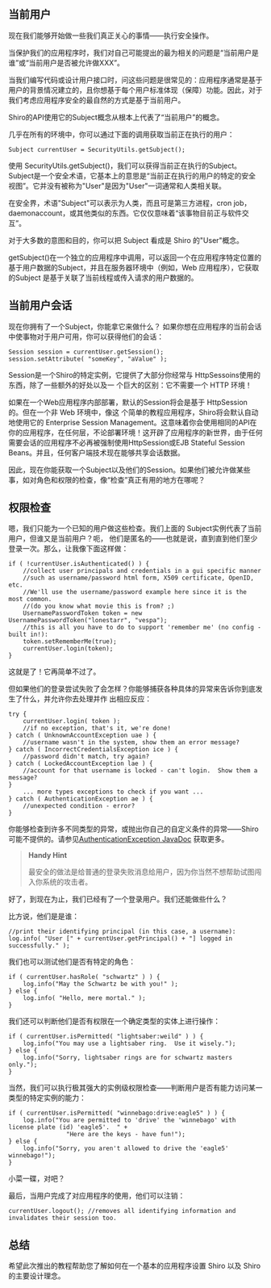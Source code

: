
## 当前用户

现在我们能够开始做一些我们真正关心的事情——执行安全操作。

当保护我们的应用程序时，我们对自己可能提出的最为相关的问题是“当前用户是谁”或“当前用户是否被允许做XXX”。

当我们编写代码或设计用户接口时，问这些问题是很常见的：应用程序通常是基于用户的背景情况建立的，且你想基于每个用户标准体现（保障）功能。因此，对于我们考虑应用程序安全的最自然的方式是基于当前用户。

Shiro的API使用它的Subject概念从根本上代表了“当前用户”的概念。

几乎在所有的环境中，你可以通过下面的调用获取当前正在执行的用户：


```
Subject currentUser = SecurityUtils.getSubject();
```

使用 SecurityUtils.getSubject()，我们可以获得当前正在执行的Subject。Subject是一个安全术语，它基本上的意思是“当前正在执行的用户的特定的安全视图”。它并没有被称为"User"是因为"User"一词通常和人类相关联。

在安全界，术语"Subject"可以表示为人类，而且可是第三方进程，cron job，daemonaccount，或其他类似的东西。它仅仅意味着“该事物目前正与软件交互”。

对于大多数的意图和目的，你可以把 Subject 看成是 Shiro 的"User"概念。

getSubject()在一个独立的应用程序中调用，可以返回一个在应用程序特定位置的基于用户数据的Subject，并且在服务器环境中（例如，Web 应用程序），它获取的Subject 是基于关联了当前线程或传入请求的用户数据的。

## 当前用户会话

现在你拥有了一个Subject，你能拿它来做什么？
如果你想在应用程序的当前会话中使事物对于用户可用，你可以获得他们的会话：


```
Session session = currentUser.getSession();
session.setAttribute( "someKey", "aValue" );
```

Session是一个Shiro的特定实例，它提供了大部分你经常与 HttpSessoins使用的东西，除了一些额外的好处以及一
个巨大的区别：它不需要一个 HTTP 环境！

如果在一个Web应用程序内部部署，默认的Session将会是基于 HttpSession 的。但在一个非 Web 环境中，像这
个简单的教程应用程序，Shiro将会默认自动地使用它的 Enterprise Session Management。这意味着你会使用相同的API在你的应用程序，在任何层，不论部署环境！这开辟了应用程序的新世界，由于任何需要会话的应用程序不必再被强制使用HttpSession或EJB Stateful Session Beans。并且，任何客户端技术现在能够共享会话数据。

因此，现在你能获取一个Subject以及他们的Session。如果他们被允许做某些事，如对角色和权限的检查，像“检查”真正有用的地方在哪呢？

## 权限检查

嗯，我们只能为一个已知的用户做这些检查。我们上面的 Subject实例代表了当前用户，但谁又是当前用户？呃，
他们是匿名的——也就是说，直到直到他们至少登录一次。那么，让我像下面这样做：


```
if ( !currentUser.isAuthenticated() ) {
    //collect user principals and credentials in a gui specific manner
    //such as username/password html form, X509 certificate, OpenID, etc.
    //We'll use the username/password example here since it is the most common.
    //(do you know what movie this is from? ;)
    UsernamePasswordToken token = new UsernamePasswordToken("lonestarr", "vespa");
    //this is all you have to do to support 'remember me' (no config - built in!):
    token.setRememberMe(true);
    currentUser.login(token);
}
```

这就是了！它再简单不过了。

但如果他们的登录尝试失败了会怎样？你能够捕获各种具体的异常来告诉你到底发生了什么，并允许你去处理并作
出相应反应：


```
try {
    currentUser.login( token );
    //if no exception, that's it, we're done!
} catch ( UnknownAccountException uae ) {
    //username wasn't in the system, show them an error message?
} catch ( IncorrectCredentialsException ice ) {
    //password didn't match, try again?
} catch ( LockedAccountException lae ) {
    //account for that username is locked - can't login.  Show them a message?
}
    ... more types exceptions to check if you want ...
} catch ( AuthenticationException ae ) {
    //unexpected condition - error?
}
```

你能够检查到许多不同类型的异常，或抛出你自己的自定义条件的异常——Shiro 可能不提供的。请参见[AuthenticationException JavaDoc](https://shiro.apache.org/static/current/apidocs/org/apache/shiro/authc/AuthenticationException.html) 获取更多。


> **Handy Hint**
>
> 最安全的做法是给普通的登录失败消息给用户，因为你当然不想帮助试图闯入你系统的攻击者。

好了，到现在为止，我们已经有了一个登录用户。我们还能做些什么？

比方说，他们是是谁：


```
//print their identifying principal (in this case, a username): 
log.info( "User [" + currentUser.getPrincipal() + "] logged in successfully." );
```

我们也可以测试他们是否有特定的角色：


```
if ( currentUser.hasRole( "schwartz" ) ) {
    log.info("May the Schwartz be with you!" );
} else {
    log.info( "Hello, mere mortal." );
}
```

我们还可以判断他们是否有权限在一个确定类型的实体上进行操作：


```
if ( currentUser.isPermitted( "lightsaber:weild" ) ) {
    log.info("You may use a lightsaber ring.  Use it wisely.");
} else {
    log.info("Sorry, lightsaber rings are for schwartz masters only.");
}
```

当然，我们可以执行极其强大的实例级权限检查——判断用户是否有能力访问某一类型的特定实例的能力：


```
if ( currentUser.isPermitted( "winnebago:drive:eagle5" ) ) {
    log.info("You are permitted to 'drive' the 'winnebago' with license plate (id) 'eagle5'.  " +
                "Here are the keys - have fun!");
} else {
    log.info("Sorry, you aren't allowed to drive the 'eagle5' winnebago!");
}
```

小菜一碟，对吧？

最后，当用户完成了对应用程序的使用，他们可以注销：


```
currentUser.logout(); //removes all identifying information and invalidates their session too.
```

## 总结

希望此次推出的教程帮助您了解如何在一个基本的应用程序设置 Shiro 以及 Shiro 的主要设计理念。

